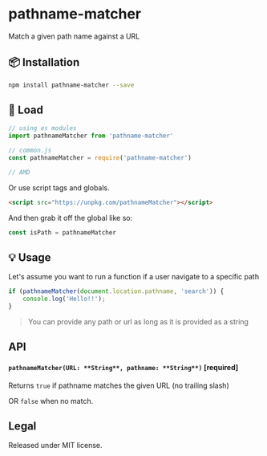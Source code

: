 # pathname-matcher

Match a given path name against a URL

## :package: Installation

```bash
npm install pathname-matcher --save
```

## :rocket: Load

```js
// using es modules
import pathnameMatcher from 'pathname-matcher'

// common.js
const pathnameMatcher = require('pathname-matcher')

// AMD

```

Or use script tags and globals.

```html
<script src="https://unpkg.com/pathnameMatcher"></script>
```

And then grab it off the global like so:

```js
const isPath = pathnameMatcher
```

## :bulb: Usage

Let's assume you want to run a function if a user navigate to a specific path

```javascript
if (pathnameMatcher(document.location.pathname, 'search')) {
	console.log('Hello!!');
}
```

> You can provide any path or url as long as it is provided as a string

## API

#### `pathnameMatcher(URL: **String**, pathname: **String**)` [required]

Returns `true` if pathname matches the given URL (no trailing slash)

OR `false` when no match.

## Legal

Released under MIT license.